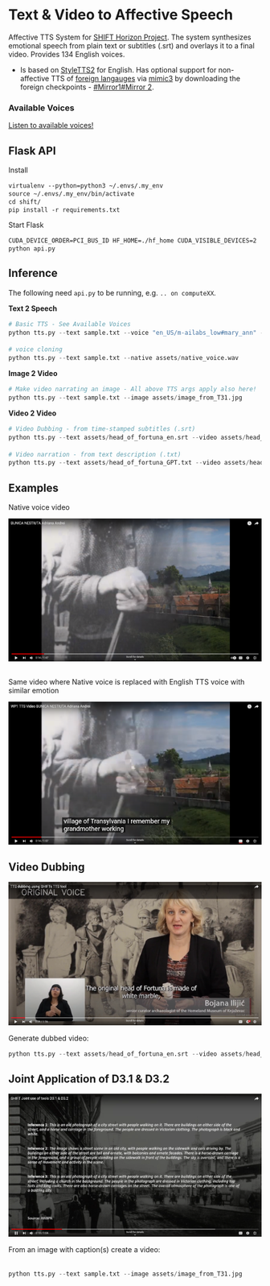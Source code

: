 # Text & Video to Affective Speech

Affective TTS System for [SHIFT Horizon Project](https://shift-europe.eu/). The system synthesizes emotional speech from plain text or subtitles (.srt) and overlays it to a final video. Provides 134 English voices.
  - Is based on [StyleTTS2](https://github.com/yl4579/StyleTTS2) for English. Has optional support for non-affective TTS of [foreign langauges](https://github.com/MycroftAI/mimic3-voices) via [mimic3](https://pypi.org/project/mycroft-mimic3-tts/) by downloading the foreign checkpoints - [#Mirror1](https://github.com/MycroftAI/mimic3-voices)[#Mirror 2](https://huggingface.co/mukowaty/mimic3-voices/tree/main/voices).

### Available Voices

<a href="https://audeering.github.io/shift/">Listen to available voices!</a>

## Flask API

Install

```
virtualenv --python=python3 ~/.envs/.my_env
source ~/.envs/.my_env/bin/activate
cd shift/
pip install -r requirements.txt
```

Start Flask

```
CUDA_DEVICE_ORDER=PCI_BUS_ID HF_HOME=./hf_home CUDA_VISIBLE_DEVICES=2 python api.py
```

## Inference

The following need `api.py` to be running, e.g. `.. on computeXX`. 

**Text 2 Speech**

```python
# Basic TTS - See Available Voices
python tts.py --text sample.txt --voice "en_US/m-ailabs_low#mary_ann" --affective

# voice cloning
python tts.py --text sample.txt --native assets/native_voice.wav
```

**Image 2 Video**

```python
# Make video narrating an image - All above TTS args apply also here!
python tts.py --text sample.txt --image assets/image_from_T31.jpg
```

**Video 2 Video**

```python
# Video Dubbing - from time-stamped subtitles (.srt)
python tts.py --text assets/head_of_fortuna_en.srt --video assets/head_of_fortuna.mp4

# Video narration - from text description (.txt)
python tts.py --text assets/head_of_fortuna_GPT.txt --video assets/head_of_fortuna.mp4
```

## Examples

Native voice video

[![Native voice ANBPR video](assets/native_video_thumb.png)](https://www.youtube.com/watch?v=tmo2UbKYAqc)

##

Same video where Native voice is replaced with English TTS voice with similar emotion


[![Same video w. Native voice replaced with English TTS](assets/tts_video_thumb.png)](https://www.youtube.com/watch?v=geI1Vqn4QpY)


## Video Dubbing

[![Review demo SHIFT](assets/review_demo_thumb.png)](https://www.youtube.com/watch?v=bpt7rOBENcQ)

Generate dubbed video:


```python
python tts.py --text assets/head_of_fortuna_en.srt --video assets/head_of_fortuna.mp4

```


## Joint Application of D3.1 & D3.2

[![Captions To Video](assets/caption_to_video_thumb.png)](https://youtu.be/wWC8DpOKVvQ)

From an image with caption(s) create a video:

```python

python tts.py --text sample.txt --image assets/image_from_T31.jpg
```
